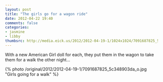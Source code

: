 ```yaml
---
layout: post
title: "The girls go for a wagon ride"
date: 2012-04-22 19:40
comments: false
categories: 
- jasmine
- libby
thumbsrc: http://media.eick.us/2012/2012-04-19-1/1024x1024/7091687825_5c348903da_o.jpg
---
```

With a new American Girl doll for each, they put them in the wagon to take them for a walk the other night...



{% photo /original/2012/2012-04-19-1/7091687825_5c348903da_o.jpg "Girls going for a walk" %}
